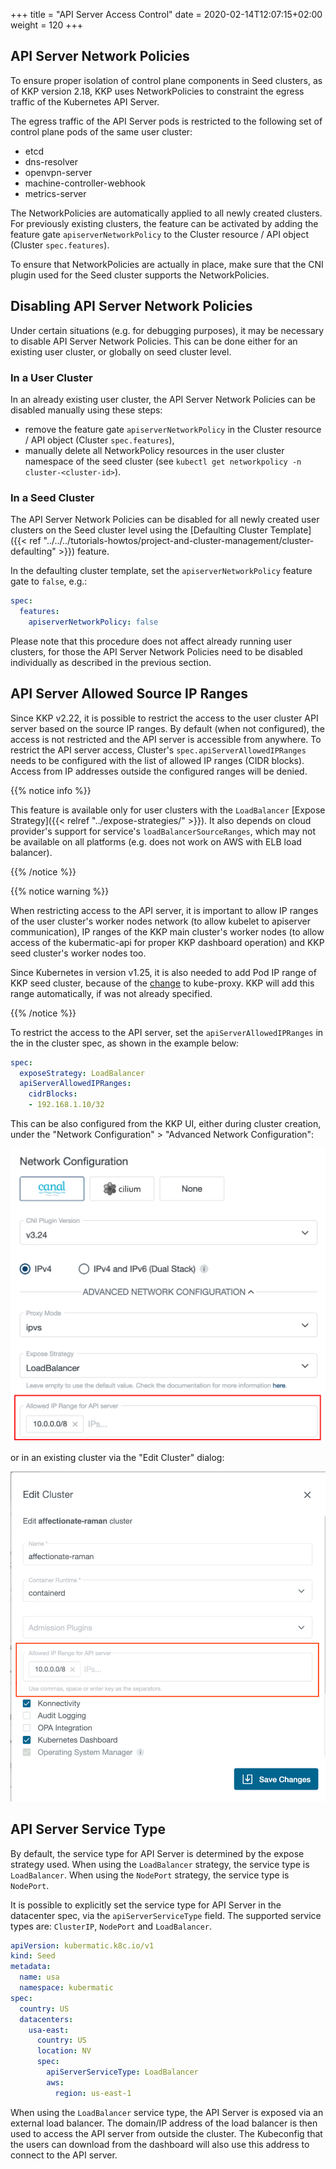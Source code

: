 +++
title = "API Server Access Control"
date = 2020-02-14T12:07:15+02:00
weight = 120
+++

## API Server Network Policies

To ensure proper isolation of control plane components in Seed clusters, as of KKP version 2.18, KKP uses NetworkPolicies to constraint the egress traffic of the Kubernetes API Server.

The egress traffic of the API Server pods is restricted to the following set of control plane pods of the same user cluster:

- etcd
- dns-resolver
- openvpn-server
- machine-controller-webhook
- metrics-server

The NetworkPolicies are automatically applied to all newly created clusters. For previously existing clusters, the feature can be activated by adding the feature gate `apiserverNetworkPolicy` to the Cluster resource / API object (Cluster `spec.features`).

To ensure that NetworkPolicies are actually in place, make sure that the CNI plugin used for the Seed cluster supports the NetworkPolicies.

## Disabling API Server Network Policies

Under certain situations (e.g. for debugging purposes), it may be necessary to disable API Server Network Policies. This can be done either for an existing user cluster, or globally on seed cluster level.

### In a User Cluster

In an already existing user cluster, the API Server Network Policies can be disabled manually using these steps:

- remove the feature gate `apiserverNetworkPolicy` in the Cluster resource / API object (Cluster `spec.features`),
- manually delete all NetworkPolicy resources in the user cluster namespace of the seed cluster (see `kubectl get networkpolicy -n cluster-<cluster-id>`).

### In a Seed Cluster

The API Server Network Policies can be disabled for all newly created user clusters on the Seed cluster level using the [Defaulting Cluster Template]({{< ref "../../../tutorials-howtos/project-and-cluster-management/cluster-defaulting" >}}) feature.

In the defaulting cluster template, set the `apiserverNetworkPolicy` feature gate to `false`, e.g.:

```yaml
spec:
  features:
    apiserverNetworkPolicy: false
```

Please note that this procedure does not affect already running user clusters, for those the API Server Network Policies need to be disabled individually as described in the previous section.

## API Server Allowed Source IP Ranges

Since KKP v2.22, it is possible to restrict the access to the user cluster API server based on the source IP ranges. By default (when not configured), the access is not restricted and the API server is accessible from anywhere. To restrict the API server access, Cluster's `spec.apiServerAllowedIPRanges` needs to be configured with the list of allowed IP ranges (CIDR blocks). Access from IP addresses outside the configured ranges will be denied.

{{% notice info %}}

This feature is available only for user clusters with the `LoadBalancer` [Expose Strategy]({{< relref "../expose-strategies/" >}}). It also depends on cloud provider's support for service's `loadBalancerSourceRanges`, which may not be available on all platforms (e.g. does not work on AWS with ELB load balancer).

{{% /notice %}}

{{% notice warning %}}

When restricting access to the API server, it is important to allow IP ranges of the user cluster's worker nodes network (to allow kubelet to apiserver communication), IP ranges of the KKP main cluster's worker nodes (to allow access of the kubermatic-api for proper KKP dashboard operation) and KKP seed cluster's worker nodes too.

Since Kubernetes in version v1.25, it is also needed to add Pod IP range of KKP seed cluster, because of the [change](https://github.com/kubernetes/kubernetes/pull/110289) to kube-proxy. KKP will add this range automatically, if was not already specified.

{{% /notice %}}

To restrict the access to the API server, set the `apiServerAllowedIPRanges` in the in the cluster spec, as shown in the example below:

```yaml
spec:
  exposeStrategy: LoadBalancer
  apiServerAllowedIPRanges:
    cidrBlocks:
    - 192.168.1.10/32
```

This can be also configured from the KKP UI, either during cluster creation, under the "Network Configuration" > "Advanced Network Configuration":

![Allowed IP Ranges - Cluster Creation](network-config-allowed-ip-ranges.png?height=400px&classes=shadow,border "Allowed IP Ranges - Cluster Creation")

or in an existing cluster via the "Edit Cluster" dialog:

![Allowed IP Ranges - Edit Cluster](cluster-details-allowed-ip-ranges.png?height=400px&classes=shadow,border "Allowed IP Ranges - Edit Cluster")

## API Server Service Type

By default, the service type for API Server is determined by the expose strategy used. When using the `LoadBalancer` strategy, the service type is `LoadBalancer`. When using the `NodePort` strategy, the service type is `NodePort`.

It is possible to explicitly set the service type for API Server in the datacenter spec, via the `apiServerServiceType` field. The supported service types are: `ClusterIP`, `NodePort` and `LoadBalancer`.

```yaml
apiVersion: kubermatic.k8c.io/v1
kind: Seed
metadata:
  name: usa
  namespace: kubermatic
spec:
  country: US
  datacenters:
    usa-east:
      country: US
      location: NV
      spec:
        apiServerServiceType: LoadBalancer
        aws:
          region: us-east-1
```

When using the `LoadBalancer` service type, the API Server is exposed via an external load balancer. The domain/IP address of the load balancer is then used to access the API server from outside the cluster. The Kubeconfig that the users can download from the dashboard will also use this address to connect to the API server.
